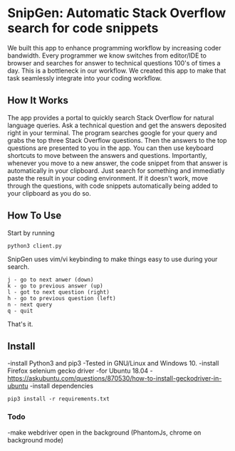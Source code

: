 # SnipGen: Automatic Stack Overflow search for code snippets

We built this app to enhance programming workflow by increasing coder bandwidth. Every programmer we know switches from editor/IDE to browser and searches for answer to technical questions 100's of times a day. This is a bottleneck in our workflow. We created this app to make that task seamlessly integrate into your coding workflow.  

## How It Works  

The app provides a portal to quickly search Stack Overflow for natural language queries. Ask a technical question and get the answers deposited right in your terminal. The program searches google for your query and grabs the top three Stack Overflow questions. Then the answers to the top questions are presented to you in the app. You can then use keyboard shortcuts to move between the answers and questions. Importantly, whenever you move to a new answer, the code snippet from that answer is automatically in your clipboard. Just search for something and immediatly paste the result in your coding environment. If it doesn't work, move through the questions, with code snippets automatically being added to your clipboard as you do so.

## How To Use  

Start by running
```
python3 client.py  
```  

SnipGen uses vim/vi keybinding to make things easy to use during your search.  

```
j - go to next anwer (down)
k - go to previous answer (up)
l - got to next question (right)
h - go to previous question (left)
n - next query
q - quit
```
That's it.  

## Install  

-install Python3 and pip3
-Tested in GNU/Linux and Windows 10.
-install Firefox selenium gecko driver
    -for Ubuntu 18.04 - https://askubuntu.com/questions/870530/how-to-install-geckodriver-in-ubuntu
-install dependencies
```
pip3 install -r requirements.txt
```

### Todo

-make webdriver open in the background (PhantomJs, chrome on background mode)
